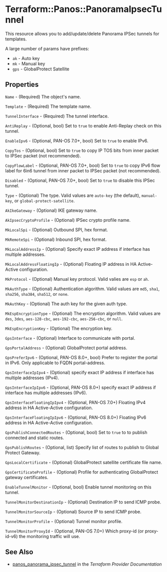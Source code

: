 # Terraform::Panos::PanoramaIpsecTunnel

This resource allows you to add/update/delete Panorama IPSec tunnels
for templates.

A large number of params have prefixes:

* `ak` - Auto key
* `mk` - Manual key
* `gps` - GlobalProtect Satellite

## Properties

`Name` - (Required) The object's name.

`Template` - (Required) The template name.

`TunnelInterface` - (Required) The tunnel interface.

`AntiReplay` - (Optional, bool) Set to `true` to enable Anti-Replay check on this tunnel.

`EnableIpv6` - (Optional, PAN-OS 7.0+, bool) Set to `true` to enable IPv6.

`CopyTos` - (Optional, bool) Set to `true` to copy IP TOS bits from inner packet to IPSec packet (not recommended).

`CopyFlowLabel` - (Optional, PAN-OS 7.0+, bool) Set to `true` to copy IPv6 flow label for 6in6 tunnel from inner packet to IPSec packet (not recommended).

`Disabled` - (Optional, PAN-OS 7.0+, bool) Set to `true` to disable this IPSec tunnel.

`Type` - (Optional) The type.  Valid values are `auto-key` (the default), `manual-key`, or `global-protect-satellite`.

`AkIkeGateway` - (Optional) IKE gateway name.

`AkIpsecCryptoProfile` - (Optional) IPSec crypto profile name.

`MkLocalSpi` - (Optional) Outbound SPI, hex format.

`MkRemoteSpi` - (Optional) Inbound SPI, hex format.

`MkLocalAddressIp` - (Optional) Specify exact IP address if interface has multiple addresses.

`MkLocalAddressFloatingIp` - (Optional) Floating IP address in HA Active-Active configuration.

`MkProtocol` - (Optional) Manual key protocol.  Valid valies are `esp` or `ah`.

`MkAuthType` - (Optional) Authentication algorithm.  Valid values are `md5`, `sha1`, `sha256`, `sha384`, `sha512`, or `none`.

`MkAuthKey` - (Optional) The auth key for the given auth type.

`MkEspEncryptionType` - (Optional) The encryption algorithm.  Valid values are `des`, `3des`, `aes-128-cbc`, `aes-192-cbc`, `aes-256-cbc`, or `null`.

`MkEspEncryptionKey` - (Optional) The encryption key.

`GpsInterface` - (Optional) Interface to communicate with portal.

`GpsPortalAddress` - (Optional) GlobalProtect portal address.

`GpsPreferIpv6` - (Optional, PAN-OS 8.0+, bool) Prefer to register the portal in IPv6. Only applicable to FQDN portal-address.

`GpsInterfaceIpIpv4` - (Optional) specify exact IP address if interface has multiple addresses (IPv4).

`GpsInterfaceIpIpv6` - (Optional, PAN-OS 8.0+) specify exact IP address if interface has multiple addresses (IPv6).

`GpsInterfaceFloatingIpIpv4` - (Optional, PAN-OS 7.0+) Floating IPv4 address in HA Active-Active configuration.

`GpsInterfaceFloatingIpIpv6` - (Optional, PAN-OS 8.0+) Floating IPv6 address in HA Active-Active configuration.

`GpsPublishConnectedRoutes` - (Optional, bool) Set to `true` to to publish connected and static routes.

`GpsPublishRoutes` - (Optional, list) Specify list of routes to publish to Global Protect Gateway.

`GpsLocalCertificate` - (Optional) GlobalProtect satellite certificate file name.

`GpsCertificateProfile` - (Optional) Profile for authenticating GlobalProtect gateway certificates.

`EnableTunnelMonitor` - (Optional, bool) Enable tunnel monitoring on this tunnel.

`TunnelMonitorDestinationIp` - (Optional) Destination IP to send ICMP probe.

`TunnelMonitorSourceIp` - (Optional) Source IP to send ICMP probe.

`TunnelMonitorProfile` - (Optional) Tunnel monitor profile.

`TunnelMonitorProxyId` - (Optional, PAN-OS 7.0+) Which proxy-id (or proxy-id-v6) the monitoring traffic will use.


## See Also

* [panos_panorama_ipsec_tunnel](https://www.terraform.io/docs/providers/panos/r/panorama_ipsec_tunnel.html) in the _Terraform Provider Documentation_